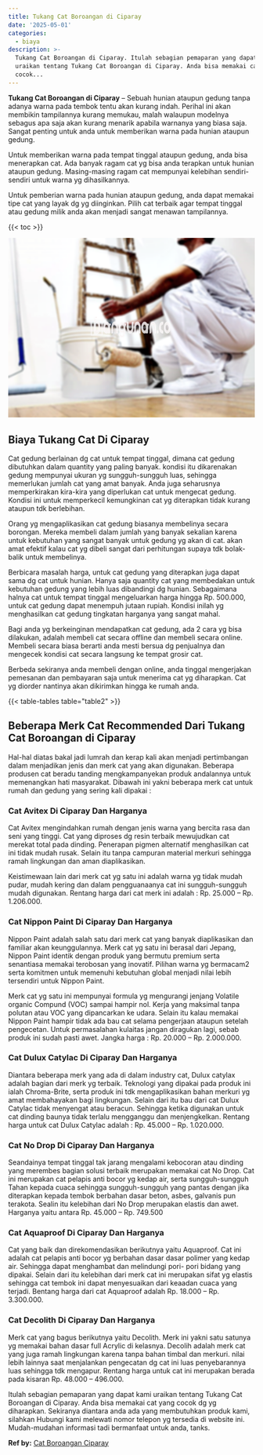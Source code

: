```yaml
---
title: Tukang Cat Boroangan di Ciparay
date: '2025-05-01'
categories:
  - biaya
description: >-
  Tukang Cat Boroangan di Ciparay. Itulah sebagian pemaparan yang dapat kami
  uraikan tentang Tukang Cat Boroangan di Ciparay. Anda bisa memakai cat yang
  cocok...
---
```


**Tukang Cat Boroangan di Ciparay** – Sebuah hunian ataupun gedung tanpa adanya warna pada tembok tentu akan kurang indah. Perihal ini akan membikin tampilannya kurang memukau, malah walaupun modelnya sebagus apa saja akan kurang menarik apabila warnanya yang biasa saja. Sangat penting untuk anda untuk memberikan warna pada hunian ataupun gedung.

Untuk memberikan warna pada tempat tinggal ataupun gedung, anda bisa menerapkan cat. Ada banyak ragam cat yg bisa anda terapkan untuk hunian ataupun gedung. Masing-masing ragam cat mempunyai kelebihan sendiri-sendiri untuk warna yg dihasilkannya.

Untuk pemberian warna pada hunian ataupun gedung, anda dapat memakai tipe cat yang layak dg yg diinginkan. Pilih cat terbaik agar tempat tinggal atau gedung milik anda akan menjadi sangat menawan tampilannya.

{{< toc >}}

![Tukang Cat Boroangan di Ciparay](/images/jasa-cat-murah33.png)

## Biaya Tukang Cat Di Ciparay

Cat gedung berlainan dg cat untuk tempat tinggal, dimana cat gedung dibutuhkan dalam quantity yang paling banyak. kondisi itu dikarenakan gedung mempunyai ukuran yg sungguh-sungguh luas, sehingga memerlukan jumlah cat yang amat banyak. Anda juga seharusnya memperkirakan kira-kira yang diperlukan cat untuk mengecat gedung. Kondisi ini untuk memperkecil kemungkinan cat yg diterapkan tidak kurang ataupun tdk berlebihan.

Orang yg mengaplikasikan cat gedung biasanya membelinya secara borongan. Mereka membeli dalam jumlah yang banyak sekalian karena untuk kebutuhan yang sangat banyak untuk gedung yg akan di cat. akan amat efektif kalau cat yg dibeli sangat dari perhitungan supaya tdk bolak-balik untuk membelinya.

Berbicara masalah harga, untuk cat gedung yang diterapkan juga dapat sama dg cat untuk hunian. Hanya saja quantity cat yang membedakan untuk kebutuhan gedung yang lebih luas dibandingi dg hunian. Sebagaimana halnya cat untuk tempat tinggal mengeluarkan harga hingga Rp. 500.000, untuk cat gedung dapat menempuh jutaan rupiah. Kondisi inilah yg menghasilkan cat gedung tingkatan harganya yang sangat mahal.

Bagi anda yg berkeinginan mendapatkan cat gedung, ada 2 cara yg bisa dilakukan, adalah membeli cat secara offline dan membeli secara online. Membeli secara biasa berarti anda mesti bersua dg penjualnya dan mengecek kondisi cat secara langsung ke tempat grosir cat.

Berbeda sekiranya anda membeli dengan online, anda tinggal mengerjakan pemesanan dan pembayaran saja untuk menerima cat yg diharapkan. Cat yg diorder nantinya akan dikirimkan hingga ke rumah anda.

{{< table-tables table="table2" >}}

## Beberapa Merk Cat Recommended Dari Tukang Cat Boroangan di Ciparay

Hal-hal diatas bakal jadi lumrah dan kerap kali akan menjadi pertimbangan dalam menjadikan jenis dan merk cat yang akan digunakan. Beberapa produsen cat beradu tanding mengkampanyekan produk andalannya untuk memenangkan hati masyarakat. Dibawah ini yakni beberapa merk cat untuk rumah dan gedung yang sering kali dipakai :

### Cat Avitex Di Ciparay Dan Harganya

Cat Avitex mengindahkan rumah dengan jenis warna yang bercita rasa dan seni yang tinggi. Cat yang diproses dg resin terbaik mewujudkan cat merekat total pada dinding. Penerapan pigmen alternatif menghasilkan cat ini tidak mudah rusak. Selain itu tanpa campuran material merkuri sehingga ramah lingkungan dan aman diaplikasikan.

Keistimewaan lain dari merk cat yg satu ini adalah warna yg tidak mudah pudar, mudah kering dan dalam pengguanaanya cat ini sungguh-sungguh mudah digunakan. Rentang harga dari cat merk ini adalah : Rp. 25.000 – Rp. 1.206.000.

### Cat Nippon Paint Di Ciparay Dan Harganya

Nippon Paint adalah salah satu dari merk cat yang banyak diaplikasikan dan familiar akan keunggulannya. Merk cat yg satu ini berasal dari Jepang, Nippon Paint identik dengan produk yang bermutu premium serta senantiasa memakai terobosan yang inovatif. Pilihan warna yg bermacam2 serta komitmen untuk memenuhi kebutuhan global menjadi nilai lebih tersendiri untuk Nippon Paint.

Merk cat yg satu ini mempunyai formula yg mengurangi jenjang Volatile organic Compund (VOC) sampai hampir nol. Kerja yang maksimal tanpa polutan atau VOC yang dipancarkan ke udara. Selain itu kalau memakai Nippon Paint hampir tidak ada bau cat selama pengerjaan ataupun setelah pengecetan. Untuk permasalahan kulaitas jangan diragukan lagi, sebab produk ini sudah pasti awet. Jangka harga : Rp. 20.000 – Rp. 2.000.000.

### Cat Dulux Catylac Di Ciparay Dan Harganya

Diantara beberapa merk yang ada di dalam industry cat, Dulux catylax adalah bagian dari merk yg terbaik. Teknologi yang dipakai pada produk ini ialah Chroma-Brite, serta produk ini tdk mengaplikasikan bahan merkuri yg amat membahayakan bagi lingkungan. Selain dari itu bau dari cat Dulux Catylac tidak menyengat atau beracun. Sehingga ketika digunakan untuk cat dinding baunya tidak terlalu mengganggu dan menjengkelkan. Rentang harga untuk cat Dulux Catylac adalah : Rp. 45.000 – Rp. 1.020.000.

### Cat No Drop Di Ciparay Dan Harganya

Seandainya tempat tinggal tak jarang mengalami kebocoran atau dinding yang merembes bagian solusi terbaik merupakan memakai cat No Drop. Cat ini merupakan cat pelapis anti bocor yg kedap air, serta sungguh-sungguh Tahan kepada cuaca sehingga sungguh-sungguh yang pantas dengan jika diterapkan kepada tembok berbahan dasar beton, asbes, galvanis pun terakota. Sealin itu kelebihan dari No Drop merupakan elastis dan awet. Harganya yaitu antara Rp. 45.000 – Rp. 749.500

### Cat Aquaproof Di Ciparay Dan Harganya

Cat yang baik dan direkomendasikan berikutnya yaitu Aquaproof. Cat ini adalah cat pelapis anti bocor yg berbahan dasar dasar polimer yang kedap air. Sehingga dapat menghambat dan melindungi pori- pori bidang yang dipakai. Selain dari itu kelebihan dari merk cat ini merupakan sifat yg elastis sehingga cat tembok ini dapat menyesuaikan dari keaadan cuaca yang terjadi. Bentang harga dari cat Aquaproof adalah Rp. 18.000 – Rp. 3.300.000.

### Cat Decolith Di Ciparay Dan Harganya

Merk cat yang bagus berikutnya yaitu Decolith. Merk ini yakni satu satunya yg memakai bahan dasar full Acrylic di kelasnya. Decolih adalah merk cat yang juga ramah lingkungan karena tanpa bahan timbal dan merkuri. nilai lebih lainnya saat menjalankan pengecatan dg cat ini luas penyebarannya luas sehingga tdk mengapur. Rentang harga untuk cat ini merupakan berada pada kisaran Rp. 48.000 – 496.000.

Itulah sebagian pemaparan yang dapat kami uraikan tentang Tukang Cat Boroangan di Ciparay. Anda bisa memakai cat yang cocok dg yg diharapkan. Sekiranya diantara anda ada yang membutuhkan produk kami, silahkan Hubungi kami melewati nomor telepon yg tersedia di website ini. Mudah-mudahan informasi tadi bermanfaat untuk anda, tanks.

**Ref by:** [Cat Boroangan Ciparay](https://id.wikipedia.org/wiki/Cat)
